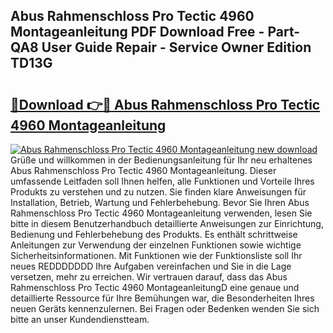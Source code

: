 ## Abus Rahmenschloss Pro Tectic 4960 Montageanleitung PDF Download Free - Part-QA8 User Guide Repair - Service Owner Edition TD13G

# <h2><a href="http://df7py9d.blite.top/?on=Abus+Rahmenschloss+Pro+Tectic+4960+Montageanleitung">🔗Download 👉🔴 Abus Rahmenschloss Pro Tectic 4960 Montageanleitung</a></h2>

[![Abus Rahmenschloss Pro Tectic 4960 Montageanleitung new download](https://i.imgur.com/lujVjoI.png)](http://df7py9d.blite.top/?on=Abus+Rahmenschloss+Pro+Tectic+4960+Montageanleitung)
Grüße und willkommen in der Bedienungsanleitung für Ihr neu erhaltenes Abus Rahmenschloss Pro Tectic 4960 Montageanleitung. Dieser umfassende Leitfaden soll Ihnen helfen, alle Funktionen und Vorteile Ihres Produkts zu verstehen und zu nutzen. Sie finden klare Anweisungen für Installation, Betrieb, Wartung und Fehlerbehebung. Bevor Sie Ihren Abus Rahmenschloss Pro Tectic 4960 Montageanleitung verwenden, lesen Sie bitte in diesem Benutzerhandbuch detaillierte Anweisungen zur Einrichtung, Bedienung und Fehlerbehebung des Produkts. Es enthält schrittweise Anleitungen zur Verwendung der einzelnen Funktionen sowie wichtige Sicherheitsinformationen. Mit Funktionen wie der Funktionsliste soll Ihr neues REDDDDDDD Ihre Aufgaben vereinfachen und Sie in die Lage versetzen, mehr zu erreichen. Wir vertrauen darauf, dass das Abus Rahmenschloss Pro Tectic 4960 MontageanleitungD eine genaue und detaillierte Ressource für Ihre Bemühungen war, die Besonderheiten Ihres neuen Geräts kennenzulernen. Bei Fragen oder Bedenken wenden Sie sich bitte an unser Kundendienstteam.
